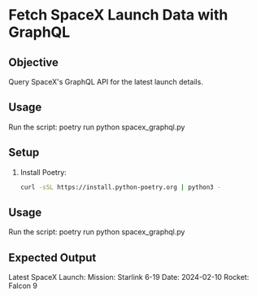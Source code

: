 # Fetch SpaceX Launch Data with GraphQL

## Objective
Query SpaceX's GraphQL API for the latest launch details.

## Usage
Run the script:
poetry run python spacex_graphql.py

## Setup
1. Install Poetry:
   ```bash
   curl -sSL https://install.python-poetry.org | python3 -

## Usage
Run the script:
poetry run python spacex_graphql.py

## Expected Output

Latest SpaceX Launch:
Mission: Starlink 6-19
Date: 2024-02-10
Rocket: Falcon 9